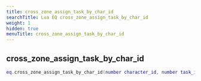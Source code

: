 ```yaml
---
title: cross_zone_assign_task_by_char_id
searchTitle: Lua EQ cross_zone_assign_task_by_char_id
weight: 1
hidden: true
menuTitle: cross_zone_assign_task_by_char_id
---
```

## cross_zone_assign_task_by_char_id
```lua
eq.cross_zone_assign_task_by_char_id(number character_id, number task_id) -- void
```